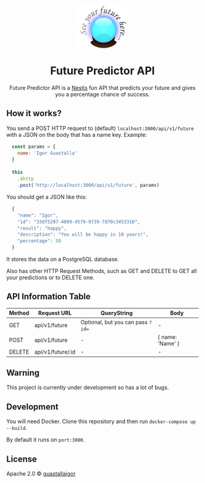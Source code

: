 <div align="center">
  <img src="./util/logo.jpeg" width="128px">
  <h1>Future Predictor API</h1>
</div>

<p align="center">
  Future Predictor API is a <a href="https://github.com/nestjs/nest">Nestjs</a> fun API that predicts your future and gives you a percentage chance of success.
</p>

## How it works?

You send a POST HTTP request to (default) `localhost:3000/api/v1/future` with a JSON on the body that has a name key. Example:

```javascript
  const params = {
    name: 'Igor Guastalla'
  }

  this
    .$http
    .post('http://localhost:3000/api/v1/future', params)
```

You should get a JSON like this:

```javascript
  {
    "name": "Igor",
    "id": "33df5297-4889-4579-9739-7d70c3453316",
    "result": "happy",
    "description": "You will be happy in 10 years!",
    "percentage": 50
  }
```

It stores the data on a PostgreSQL database.

Also has other HTTP Request Methods, such as GET and DELETE to GET all your predictions or to DELETE one.

## API Information Table

Method | Request URL | QueryString | Body
--- | --- | --- | ---
GET | api/v1/future | Optional, but you can pass `?id=` | -
POST | api/v1/future | - | { name: 'Name' } | -
DELETE | api/v1/future/:id | - | -

## Warning

This project is currently under development so has a lot of bugs.

## Development

You will need Docker. Clone this repository and then run `docker-compose up --build`.

By default it runs on `port:3000`.

## License

Apache 2.0 © [guastallaigor](https://github.com/guastallaigor)
